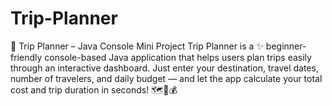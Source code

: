 # Trip-Planner
🧭 Trip Planner – Java Console Mini Project  Trip Planner is a ✨ beginner-friendly console-based Java application that helps users plan trips easily through an interactive dashboard. Just enter your destination, travel dates, number of travelers, and daily budget — and let the app calculate your total cost and trip duration in seconds! 🗺️📅💰
